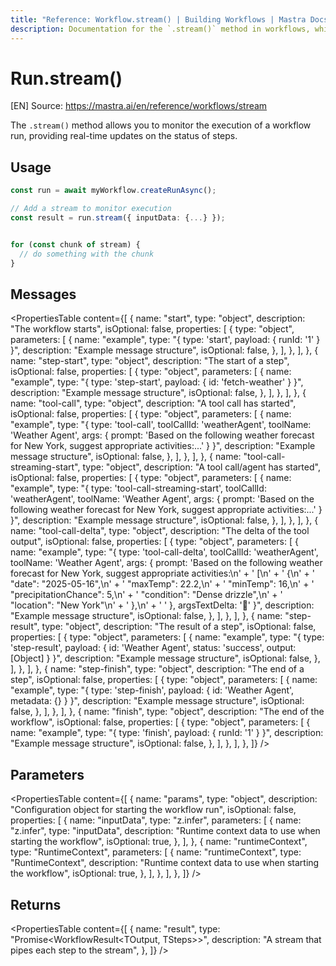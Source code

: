 ```yaml
---
title: "Reference: Workflow.stream() | Building Workflows | Mastra Docs"
description: Documentation for the `.stream()` method in workflows, which allows you to monitor the execution of a workflow run as a stream.
---
```


# Run.stream()
[EN] Source: https://mastra.ai/en/reference/workflows/stream

The `.stream()` method allows you to monitor the execution of a workflow run, providing real-time updates on the status of steps.

## Usage

```typescript
const run = await myWorkflow.createRunAsync();

// Add a stream to monitor execution
const result = run.stream({ inputData: {...} });


for (const chunk of stream) {
  // do something with the chunk
}
```

## Messages

<PropertiesTable
  content={[
    {
      name: "start",
      type: "object",
      description: "The workflow starts",
      isOptional: false,
      properties: [
        {
          type: "object",
          parameters: [
            {
              name: "example",
              type: "{ type: 'start', payload: { runId: '1' } }",
              description: "Example message structure",
              isOptional: false,
            },
          ],
        },
      ],
    },
    {
      name: "step-start",
      type: "object",
      description: "The start of a step",
      isOptional: false,
      properties: [
        {
          type: "object",
          parameters: [
            {
              name: "example",
              type: "{ type: 'step-start', payload: { id: 'fetch-weather' } }",
              description: "Example message structure",
              isOptional: false,
            },
          ],
        },
      ],
    },
    {
      name: "tool-call",
      type: "object",
      description: "A tool call has started",
      isOptional: false,
      properties: [
        {
          type: "object",
          parameters: [
            {
              name: "example",
              type: "{ type: 'tool-call', toolCallId: 'weatherAgent', toolName: 'Weather Agent', args: { prompt: 'Based on the following weather forecast for New York, suggest appropriate activities:...' } }",
              description: "Example message structure",
              isOptional: false,
            },
          ],
        },
      ],
    },
    {
      name: "tool-call-streaming-start",
      type: "object",
      description: "A tool call/agent has started",
      isOptional: false,
      properties: [
        {
          type: "object",
          parameters: [
            {
              name: "example",
              type: "{ type: 'tool-call-streaming-start', toolCallId: 'weatherAgent', toolName: 'Weather Agent', args: { prompt: 'Based on the following weather forecast for New York, suggest appropriate activities:...' } }",
              description: "Example message structure",
              isOptional: false,
            },
          ],
        },
      ],
    },
    {
      name: "tool-call-delta",
      type: "object",
      description: "The delta of the tool output",
      isOptional: false,
      properties: [
        {
          type: "object",
          parameters: [
            {
              name: "example",
              type: "{ type: 'tool-call-delta', toolCallId: 'weatherAgent', toolName: 'Weather Agent', args: { prompt: 'Based on the following weather forecast for New York, suggest appropriate activities:\\n' + '            [\\n' + '  {\\n' + '    \"date\": \"2025-05-16\",\\n' + '    \"maxTemp\": 22.2,\\n' + '    \"minTemp\": 16,\\n' + '    \"precipitationChance\": 5,\\n' + '    \"condition\": \"Dense drizzle\",\\n' + '    \"location\": \"New York\"\\n' + '  },\\n' + '            ' }, argsTextDelta: '📅' }",
              description: "Example message structure",
              isOptional: false,
            },
          ],
        },
      ],
    },
    {
      name: "step-result",
      type: "object",
      description: "The result of a step",
      isOptional: false,
      properties: [
        {
          type: "object",
          parameters: [
            {
              name: "example",
              type: "{ type: 'step-result', payload: { id: 'Weather Agent', status: 'success', output: [Object] } }",
              description: "Example message structure",
              isOptional: false,
            },
          ],
        },
      ],
    },
    {
      name: "step-finish",
      type: "object",
      description: "The end of a step",
      isOptional: false,
      properties: [
        {
          type: "object",
          parameters: [
            {
              name: "example",
              type: "{ type: 'step-finish', payload: { id: 'Weather Agent', metadata: {} } }",
              description: "Example message structure",
              isOptional: false,
            },
          ],
        },
      ],
    },
    {
      name: "finish",
      type: "object",
      description: "The end of the workflow",
      isOptional: false,
      properties: [
        {
          type: "object",
          parameters: [
            {
              name: "example",
              type: "{ type: 'finish', payload: { runId: '1' } }",
              description: "Example message structure",
              isOptional: false,
            },
          ],
        },
      ],
    },
  ]}
/>

## Parameters

<PropertiesTable
  content={[
    {
      name: "params",
      type: "object",
      description: "Configuration object for starting the workflow run",
      isOptional: false,
      properties: [
        {
          name: "inputData",
          type: "z.infer<TInput>",
          parameters: [
            {
              name: "z.infer<TInput>",
              type: "inputData",
              description:
                "Runtime context data to use when starting the workflow",
              isOptional: true,
            },
          ],
        },
        {
          name: "runtimeContext",
          type: "RuntimeContext",
          parameters: [
            {
              name: "runtimeContext",
              type: "RuntimeContext",
              description:
                "Runtime context data to use when starting the workflow",
              isOptional: true,
            },
          ],
        },
      ],
    },
  ]}
/>

## Returns

<PropertiesTable
  content={[
    {
      name: "result",
      type: "Promise<WorkflowResult<TOutput, TSteps>>",
      description: "A stream that pipes each step to the stream",
    },
  ]}
/>


